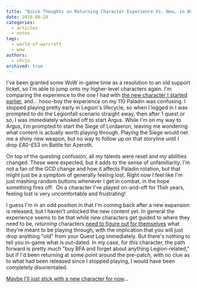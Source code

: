 ```yaml
---
title: "Quick Thoughts on Returning Character Experience Vs. New, in World of Warcraft"
date: 2018-08-28
categories:
  - articles
  - notes
tags:
  - world-of-warcraft
  - wow
authors:
  - chris
archived: true
---
```


I've been granted some WoW in-game time as a resolution to an old support ticket, so I'm able to jump onto my higher-level characters again. I'm comparing the experience to the one I had with [the new character I started earlier](/blog/hello-again-elwynn-forest/), and… hooo-boy the experience on my 110 Paladin was confusing. I stopped playing pretty early in Legion's lifecycle, so when I logged in I was prompted to do the Legionfall scenario straight away, then after 1 quest or so, I was immediately whisked off to start Argus. While I'm on my way to Argus, I'm prompted to start the Siege of Lordaeron, leaving me wondering what content is actually worth playing through. Playing the Siege would net me a shiny new weapon, but no way to follow up on that storyline until I drop £40-£53 on Battle for Azeroth.

On top of the questing confusion, all my talents were reset and my abilities changed. These were expected, but it adds to the sense of unfamiliarity. I'm not a fan of the GCD change and how it affects Paladin rotation, but that might just be a symptom of generally feeling lost. Right now I feel like I'm just mashing random buttons whenever I get in combat, in the hope something fires off.  On a character I've played on-and-off for 11ish years, feeling lost is very uncomfortable and frustrating!

I guess I'm in an odd position in that I'm coming back after a new expansion is released, but I haven't unlocked the new content yet. In general the experience seems to be that while _new_ characters get guided to where they need to be, _returning_ characters [need to figure out for themselves](https://reddit.com/r/wow/comments/99vbfp/i_am_an_idiot/) what they're meant to be playing through, with the implication that you will just drop anything "old" from your Quest Log immediately. But there's nothing to tell you in-game what is out-dated. In my case, for _this_ character, the path forward is pretty much "buy BFA and forget about anything Legion-related," but if I'd been returning at some point around the pre-patch, with no clue as to what had been released since I stopped playing, I would have been completely disorientated.

[Maybe I'll just stick with a new character for now](/blog/hello-again-elwynn-forest/)…
